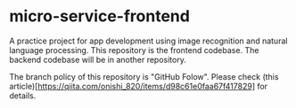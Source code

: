 # micro-service-frontend
A practice project for app development using image recognition and natural language processing.
This repository is the frontend codebase. The backend codebase will be in another repository.

The branch policy of this repository is "GitHub Folow".
Please check (this article)[https://qiita.com/onishi_820/items/d98c61e0faa67f417829] for details.
